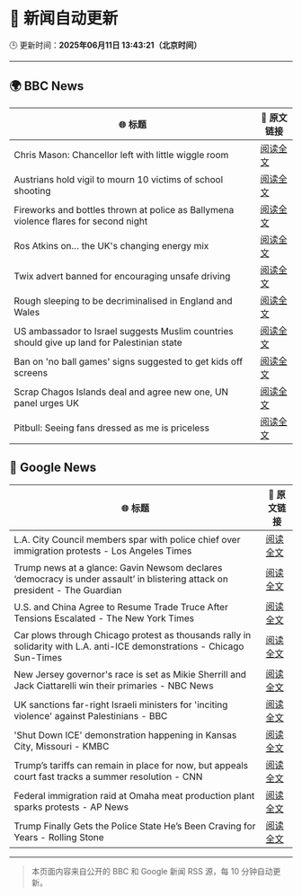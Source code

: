 # 🧠 新闻自动更新

🕒 更新时间：**2025年06月11日 13:43:21（北京时间）**

---

## 🌍 BBC News

| 🌐 标题 | 🔗 原文链接 |
|--------|-------------|
| Chris Mason: Chancellor left with little wiggle room | [阅读全文](https://www.bbc.com/news/articles/c9q0rd1x5l5o) |
| Austrians hold vigil to mourn 10 victims of school shooting | [阅读全文](https://www.bbc.com/news/articles/ced27g4e6xwo) |
| Fireworks and bottles thrown at police as Ballymena violence flares for second night | [阅读全文](https://www.bbc.com/news/articles/c0k3le25r8ro) |
| Ros Atkins on… the UK's changing energy mix | [阅读全文](https://www.bbc.com/news/videos/c5yxd7ry2n7o) |
| Twix advert banned for encouraging unsafe driving | [阅读全文](https://www.bbc.com/news/articles/c5y5ez8189lo) |
| Rough sleeping to be decriminalised in England and Wales | [阅读全文](https://www.bbc.com/news/articles/czdyz848j0no) |
| US ambassador to Israel suggests Muslim countries should give up land for Palestinian state | [阅读全文](https://www.bbc.com/news/articles/cd628z2nwyvo) |
| Ban on 'no ball games' signs suggested to get kids off screens | [阅读全文](https://www.bbc.com/news/articles/c39xegx41xko) |
| Scrap Chagos Islands deal and agree new one, UN panel urges UK | [阅读全文](https://www.bbc.com/news/articles/cyvmz0q0335o) |
| Pitbull: Seeing fans dressed as me is priceless | [阅读全文](https://www.bbc.com/news/articles/cq85j7324lzo) |

## 📰 Google News

| 🌐 标题 | 🔗 原文链接 |
|--------|-------------|
| L.A. City Council members spar with police chief over immigration protests - Los Angeles Times | [阅读全文](https://news.google.com/rss/articles/CBMiwgFBVV95cUxOZjExaWJscThtZ05PMTdfVEpFNDg2OWxDMXh0QlFmeW5yRWJtLWpDcTlDN3BxWm9HOFB2bTY4aVdpWTRkZXZ3TTJzNkxGRm1FWTdfMWlEMzE2SUpqZFk5MjIxbGtEMjQzd1RDSXQzNXlXNDZGNU1xSHJuVmE0WU1XUzVMazhLSUFyVVpyU3Qyd0V2aXNKcWczQzl0S0YxT1ZtWE5OYmlERHJGdVZRQ0xPS1l0UTM0clN2eV9FSzVORlVqZw?oc=5) |
| Trump news at a glance: Gavin Newsom declares ‘democracy is under assault’ in blistering attack on president - The Guardian | [阅读全文](https://news.google.com/rss/articles/CBMikAFBVV95cUxONEFBTHU1SGVmRTNReU9IMHpBb1UwZWVjSHQwYldrbnhtUW14OXNONGxkLTZiQjhRS25GeXlsN2NRZ2lTVW5WM0w1dnNfSi0wOFBQZmxYT1dxVEhFekdSWlZzQmNaZ0w1am96aUNMVnFnZDlwZ3cyeTZUcEZVQVVsMFo4TEhxNUhnU0NQYjVCMkY?oc=5) |
| U.S. and China Agree to Resume Trade Truce After Tensions Escalated - The New York Times | [阅读全文](https://news.google.com/rss/articles/CBMiggFBVV95cUxNTDd2ZGpVclo3VEVrb1pNUmU5M2ZWRVJzX3c5V0pHLVZQQTFJU3N5VjRXM0NGYktScDVSNU1IU1BxOTdRMU9PS3hNbEp3N1RhX002WGNVN2FyR2tGc2U3czRYclFycFMyV0NBZGowTlNITEFYNU84WWZqMVNoSUlNZll3?oc=5) |
| Car plows through Chicago protest as thousands rally in solidarity with L.A. anti-ICE demonstrations - Chicago Sun-Times | [阅读全文](https://news.google.com/rss/articles/CBMingFBVV95cUxQdnpTUWt4ejhCNXdmbUFlaEROQ2NWMFJzLWt6bzNDYnZEdjJaWTFxNUNuOUpzRGJqMGpDZVhtQlJaNkh2eVBGMk02N3otaC1xWWt2NXJtWlR2S0ViMUc1UGhvWElMTXoxS0VCV2h2X2xfXzBkeFQtbVdqMTFyOFRYOXRMaE9VanpiRWFtVUpHcm9hcU9KbTdtOG1wTndBdw?oc=5) |
| New Jersey governor's race is set as Mikie Sherrill and Jack Ciattarelli win their primaries - NBC News | [阅读全文](https://news.google.com/rss/articles/CBMiwgFBVV95cUxOYzlveFh2cGN2bURmWVdTdXFCeDJBZGRvUUo0TllWMXhyYVJqV050TkkyTzlkRGlOSWxzRjcxWHZBWjFJTVJyRUloQ0FNMF81U01SMGlad3JhOVFCbmVtd3VtZGtKaER4c1VGVlhRdEpYaU9jS2VOZ2NlTk9CNkcwdzd2Ry14cUVyYjdJQ2NQbXI1c2pWbkdyYU1XdC1QMFluOXQwcG5CMWlpNXpua2xHSHR2TVpWWThvc211U2szY1NSdw?oc=5) |
| UK sanctions far-right Israeli ministers for 'inciting violence' against Palestinians - BBC | [阅读全文](https://news.google.com/rss/articles/CBMiWkFVX3lxTE0xR19yMk5WRlhVMDVhR2tUMWtYdlRWM29yTTZ5djRWN2tnN0QtaEdMYzNjVk5RQmJsVUE4eDlGT3RKWk9iRjBKZno0NGRINHh4U3VkNS1WSG9oZ9IBX0FVX3lxTE92b1d2U3F0QXM4dnNDaG9VbWEwbUxKMWhWTDhIelRkaDhjTFZKT2tqdm5OOUtMRV9fTFUtNzh4Z2VDWE9mdzQ2UzZKdXFCQnBWdXp6MkRDSFg2WW5KTms0?oc=5) |
| 'Shut Down ICE' demonstration happening in Kansas City, Missouri - KMBC | [阅读全文](https://news.google.com/rss/articles/CBMioAFBVV95cUxOODI1Snl6TElFRXVFYWM5Q2xnd1V4S3U0dzh3ZkItejZNREJxc1hQdDI4VFJlUUFxMG9JbjBSRF8yUVdhR280dlAtazR3WnYyS1llcEUwVmhKVjlnLU44TlRud3lleFBPdkk2bElNNTZIcDBWZFB4RUhhVUNzRnJkT29LTFh2bW1UZ1N4N21KTGFBY29xdWkzMVdZY0JjTXZR?oc=5) |
| Trump’s tariffs can remain in place for now, but appeals court fast tracks a summer resolution - CNN | [阅读全文](https://news.google.com/rss/articles/CBMifEFVX3lxTE5QUGtlb0RweVMwQWpYN0dCelJxaWowQS0xREhJaVR6b0xockZPU2hsOFMyRUJINlprbDBndEJONnBzSEJwZXFxblFCbWJMRGlsWTNfMGcycUhEUlZscTRDOWVpajlhNFM3MnlrM2VQTmtIcnY3SDc2YkpkcnLSAYIBQVVfeXFMTThBRTVROGJtVmJ3TVFDZmZqekpmTERwa3pubUhOWk9pMTd3dHBxbUpuRV82aktXbkpvSS1QcE1fVnhLb1NKclprV2N4LWdiZkVXeWw1UW5uZVdwam9EeHZxTE1xR0Fabl9lY3ZuNDRJSUNNdjJ4MzkybEZpS051YWVTUQ?oc=5) |
| Federal immigration raid at Omaha meat production plant sparks protests - AP News | [阅读全文](https://news.google.com/rss/articles/CBMinwFBVV95cUxQRmk2YkozLWhZaTNsQ3VFanJTeERuMzEwOHZoUzY5cWFqSm15TW9HLXBoU1pfMllCdDYtMFpXblEzcDBhNDZmeHdVbUFEdDZJMl9JTVlHYkpaencxVXZvT2l4Sl9xYndUUXVtZXNxOFQ4N1hmaWRBZGpKMHVncWZ0RDN1aUt0YzRSdDFmeGw5cncwdWFyakUyZmZyTHdJcFE?oc=5) |
| Trump Finally Gets the Police State He’s Been Craving for Years - Rolling Stone | [阅读全文](https://news.google.com/rss/articles/CBMitgFBVV95cUxNdFZYTDNQSGwycll1UG5Da3EwQ3JkTGx6S0x4a2hncFBXVFFteWgtQ0RURGhhTGo5N0tMNXp0NFBONWNGX0hZNi1QdFprSVYtdUpxUG5jTklHNXFpMGdCd3ZKWkVIb05ORTdTQUlPdjVnSUZSdmJ6VXAwa0VaTFVjQ2wzQVJlWGNUREF0djlBOWpROTlUaHIzcUNNMy1TTkxXcW9Jem1rU0M0QXptczNsTkZVcjFRdw?oc=5) |

---
> 本页面内容来自公开的 BBC 和 Google 新闻 RSS 源，每 10 分钟自动更新。